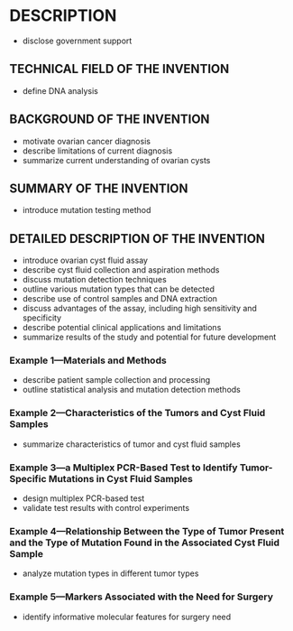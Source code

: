 # DESCRIPTION

- disclose government support

## TECHNICAL FIELD OF THE INVENTION

- define DNA analysis

## BACKGROUND OF THE INVENTION

- motivate ovarian cancer diagnosis
- describe limitations of current diagnosis
- summarize current understanding of ovarian cysts

## SUMMARY OF THE INVENTION

- introduce mutation testing method

## DETAILED DESCRIPTION OF THE INVENTION

- introduce ovarian cyst fluid assay
- describe cyst fluid collection and aspiration methods
- discuss mutation detection techniques
- outline various mutation types that can be detected
- describe use of control samples and DNA extraction
- discuss advantages of the assay, including high sensitivity and specificity
- describe potential clinical applications and limitations
- summarize results of the study and potential for future development

### Example 1—Materials and Methods

- describe patient sample collection and processing
- outline statistical analysis and mutation detection methods

### Example 2—Characteristics of the Tumors and Cyst Fluid Samples

- summarize characteristics of tumor and cyst fluid samples

### Example 3—a Multiplex PCR-Based Test to Identify Tumor-Specific Mutations in Cyst Fluid Samples

- design multiplex PCR-based test
- validate test results with control experiments

### Example 4—Relationship Between the Type of Tumor Present and the Type of Mutation Found in the Associated Cyst Fluid Sample

- analyze mutation types in different tumor types

### Example 5—Markers Associated with the Need for Surgery

- identify informative molecular features for surgery need

